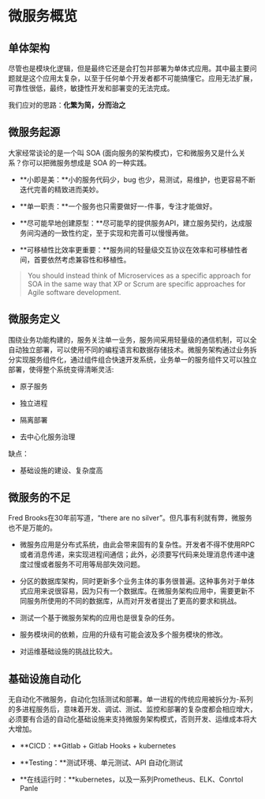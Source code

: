 # 微服务概览

## 单体架构

尽管也是模块化逻辑，但是最终它还是会打包并部署为单体式应用。其中最主要问题就是这个应用太复杂，以至于任何单个开发者都不可能搞懂它。应用无法扩展，可靠性很低，最终，敏捷性开发和部署变的无法完成。

我们应对的思路：**化繁为简，分而治之**

## 微服务起源

大家经常谈论的是一个叫 SOA (面向服务的架构模式)，它和微服务又是什么关系？你可以把微服务想成是 SOA 的一种实践。

+ **小即是美：**小的服务代码少，bug 也少，易测试，易维护，也更容易不断迭代完善的精致进而美妙。

+ **单一职责：**一个服务也只需要做好一-件事，专注才能做好。

+ **尽可能早地创建原型：**尽可能早的提供服务API，建立服务契约，达成服务间沟通的一致性约定，至于实现和完善可以慢慢再做。

+ **可移植性比效率更重要：**服务间的轻量级交互协议在效率和可移植性者间，首要依然考虑兼容性和移植性。

> You should instead think of Microservices as a specific approach for SOA in the same way that XP or Scrum are specific approaches for Agile software development.

## 微服务定义

围绕业务功能构建的，服务关注单一业务，服务间采用轻量级的通信机制，可以全自动独立部署，可以使用不同的编程语言和数据存储技术。微服务架构通过业务拆分实现服务组件化，通过组件组合快速开发系统，业务单一的服务组件又可以独立部署，使得整个系统变得清晰灵活:

+ 原子服务

+ 独立进程

+ 隔离部署

+ 去中心化服务治理

缺点：

+ 基础设施的建设、复杂度高

## 微服务的不足

Fred Brooks在30年前写道，“there are no silver”。但凡事有利就有弊，微服务也不是万能的。

+ 微服务应用是分布式系统，由此会带来固有的复杂性。开发者不得不使用RPC或者消息传递，来实现进程间通信；此外，必须要写代码来处理消息传递中速度过慢或者服务不可用等局部失效问题。

+ 分区的数据库架构，同时更新多个业务主体的事务很普遍。这种事务对于单体式应用来说很容易，因为只有一个数据库。在微服务架构应用中，需要更新不同服务所使用的不同的数据库，从而对开发者提出了更高的要求和挑战。

+ 测试一个基于微服务架构的应用也是很复杂的任务。

+ 服务模块间的依赖，应用的升级有可能会波及多个服务模块的修改。

+ 对运维基础设施的挑战比较大。

## 基础设施自动化

无自动化不微服务，自动化包括测试和部署。单一进程的传统应用被拆分为-系列的多进程服务后，意味着开发、调试、测试、监控和部署的复杂度都会相应增大，必须要有合适的自动化基础设施来支持微服务架构模式，否则开发、运维成本将大大增加。

+ **CICD：**Gitlab + Gitlab Hooks + kubernetes

+ **Testing：**测试环境、单元测试、API 自动化测试

+ **在线运行时：**kubernetes，以及一系列Prometheus、ELK、Conrtol Panle
